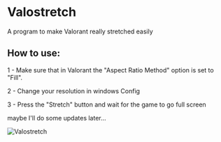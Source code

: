 # Valostretch
A program to make Valorant really stretched easily
## How to use:
1 - Make sure that in Valorant the "Aspect Ratio Method" option is set to "Fill".

2 - Change your resolution in windows Config

3 - Press the "Stretch" button and wait for the game to go full screen

maybe I'll do some updates later... 

![Valostretch](https://cdn.discordapp.com/attachments/922184615706361886/1212847002984120370/Valostretch.png?ex=65f352cb&is=65e0ddcb&hm=199d0a5c0b3850163e5df77429e426356efc8ebc5debf506c5114216296a43ad&)
